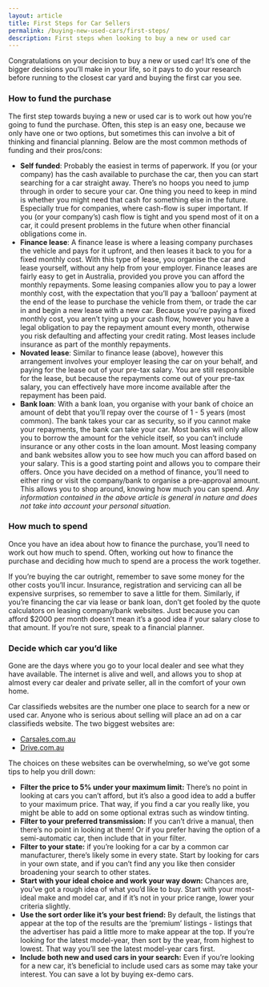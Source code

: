 ```yaml
---
layout: article
title: First Steps for Car Sellers
permalink: /buying-new-used-cars/first-steps/
description: First steps when looking to buy a new or used car
---
```

Congratulations on your decision to buy a new or used car! It’s one of the bigger decisions you’ll make in your life, so it pays to do your research before running to the closest car yard and buying the first car you see.

### How to fund the purchase
The first step towards buying a new or used car is to work out how you’re going to fund the purchase. Often, this step is an easy one, because we only have one or two options, but sometimes this can involve a bit of thinking and financial planning. Below are the most common methods of funding and their pros/cons:

- **Self funded**: Probably the easiest in terms of paperwork. If you (or your company) has the cash available to purchase the car, then you can start searching for a car straight away. There’s no hoops you need to jump through in order to secure your car. One thing you need to keep in mind is whether you might need that cash for something else in the future. Especially true for companies, where cash-flow is super important. If you (or your company’s) cash flow is tight and you spend most of it on a car, it could present problems in the future when other financial obligations come in.
- **Finance lease**: A finance lease is where a leasing company purchases the vehicle and pays for it upfront, and then leases it back to you for a fixed monthly cost. With this type of lease, you organise the car and lease yourself, without any help from your employer. Finance leases are fairly easy to get in Australia, provided you prove you can afford the monthly repayments. Some leasing companies allow you to pay a lower monthly cost, with the expectation that you’ll pay a ‘balloon’ payment at the end of the lease to purchase the vehicle from them, or trade the car in and begin a new lease with a new car. Because you’re paying a fixed monthly cost, you aren’t tying up your cash flow, however you have a legal obligation to pay the repayment amount every month, otherwise you risk defaulting and affecting your credit rating. Most leases include insurance as part of the monthly repayments.
- **Novated lease**: Similar to finance lease (above), however this arrangement involves your employer leasing the car on your behalf, and paying for the lease out of your pre-tax salary. You are still responsible for the lease, but because the repayments come out of your pre-tax salary, you can effectively have more income available after the repayment has been paid.
- **Bank loan**: With a bank loan, you organise with your bank of choice an amount of debt that you’ll repay over the course of 1 - 5 years (most common). The bank takes your car as security, so if you cannot make your repayments, the bank can take your car. Most banks will only allow you to borrow the amount for the vehicle itself, so you can’t include insurance or any other costs in the loan amount.
Most leasing company and bank websites allow you to see how much you can afford based on your salary. This is a good starting point and allows you to compare their offers. Once you have decided on a method of finance, you’ll need to either ring or visit the company/bank to organise a pre-approval amount. This allows you to shop around, knowing how much you can spend.
*Any information contained in the above article is general in nature and does not take into account your personal situation.*

### How much to spend
Once you have an idea about how to finance the purchase, you’ll need to work out how much to spend. Often, working out how to finance the purchase and deciding how much to spend are a process the work together.

If you’re buying the car outright, remember to save some money for the other costs you’ll incur. Insurance, registration and servicing can all be expensive surprises, so remember to save a little for them. Similarly, if you’re financing the car via lease or bank loan, don’t get fooled by the quote calculators on leasing company/bank websites. Just because you can afford $2000 per month doesn’t mean it’s a good idea if your salary close to that amount. If you’re not sure, speak to a financial planner.

### Decide which car you’d like
Gone are the days where you go to your local dealer and see what they have available. The internet is alive and well, and allows you to shop at almost every car dealer and private seller, all in the comfort of your own home.

Car classifieds websites are the number one place to search for a new or used car. Anyone who is serious about selling will place an ad on a car classifieds website. The two biggest websites are:

- [Carsales.com.au](http://carsales.com.au)
- [Drive.com.au](http://drive.com.au)

The choices on these websites can be overwhelming, so we’ve got some tips to help you drill down:

- **Filter the price to 5% under your maximum limit:** There’s no point in looking at cars you can’t afford, but it’s also a good idea to add a buffer to your maximum price. That way, if you find a car you really like, you might be able to add on some optional extras such as window tinting.
- **Filter to your preferred transmission:** If you can’t drive a manual, then there’s no point in looking at them! Or if you prefer having the option of a semi-automatic car, then include that in your filter.
- **Filter to your state:** if you’re looking for a car by a common car manufacturer, there’s likely some in every state. Start by looking for cars in your own state, and if you can’t find any you like then consider broadening your search to other states.
- **Start with your ideal choice and work your way down:** Chances are, you’ve got a rough idea of what you’d like to buy. Start with your most-ideal make and model car, and if it’s not in your price range, lower your criteria slightly.
- **Use the sort order like it’s your best friend:** By default, the listings that appear at the top of the results are the ‘premium’ listings - listings that the advertiser has paid a little more to make appear at the top. If you’re looking for the latest model-year, then sort by the year, from highest to lowest. That way you’ll see the latest model-year cars first.
- **Include both new and used cars in your search:** Even if you’re looking for a new car, it’s beneficial to include used cars as some may take your interest. You can save a lot by buying ex-demo cars.
